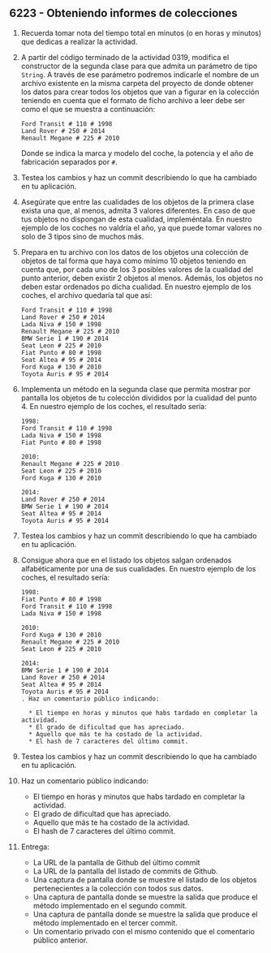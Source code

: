 ## 6223 - Obteniendo informes de colecciones

1. Recuerda tomar nota del tiempo total en minutos (o en horas y minutos) que dedicas a realizar la actividad.

2. A partir del código terminado de la actividad 0319, modifica el constructor de la segunda clase para que admita un parámetro de tipo `String`. A través de ese parámetro podremos indicarle el nombre de un archivo existente en la misma carpeta del proyecto de donde obtener los datos para crear todos los objetos que van a figurar en la colección teniendo en cuenta que el formato de ficho archivo a leer debe ser como el que se muestra a continuación:

    ```
    Ford Transit # 110 # 1998
    Land Rover # 250 # 2014
    Renault Megane # 225 # 2010
    ```
    
    Donde se indica la marca y modelo del coche, la potencia y el año de fabricación separados por ` # `.
    
3. Testea los cambios y haz un commit describiendo lo que ha cambiado en tu aplicación.
    
4. Asegúrate que entre las cualidades de los objetos de la primera clase exista una que, al menos, admita 3 valores diferentes. En caso de que tus objetos no dispongan de esta cualidad, impleméntala. En nuestro ejemplo de los coches no valdría el año, ya que puede tomar valores no solo de 3 tipos sino de muchos más.

5. Prepara en tu archivo con los datos de los objetos una colección de objetos de tal forma que haya como mínimo 10 objetos teniendo en cuenta que, por cada uno de los 3 posibles valores de la cualidad del punto anterior, deben existir 2 objetos al menos. Además, los objetos no deben estar ordenados po dicha cualidad. En nuestro ejemplo de los coches, el archivo quedaría tal que así:
    
    ```
    Ford Transit # 110 # 1998
    Land Rover # 250 # 2014
    Lada Niva # 150 # 1998
    Renault Megane # 225 # 2010
    BMW Serie 1 # 190 # 2014
    Seat Leon # 225 # 2010
    Fiat Punto # 80 # 1998
    Seat Altea # 95 # 2014
    Ford Kuga # 130 # 2010
    Toyota Auris # 95 # 2014
    
    ```
    
6. Implementa un método en la segunda clase que permita mostrar por pantalla los objetos de tu colección divididos por la cualidad del punto 4. En nuestro ejemplo de los coches, el resultado sería:

    ```
    1998:
    Ford Transit # 110 # 1998
    Lada Niva # 150 # 1998
    Fiat Punto # 80 # 1998
    
    2010:
    Renault Megane # 225 # 2010
    Seat Leon # 225 # 2010
    Ford Kuga # 130 # 2010
    
    2014:
    Land Rover # 250 # 2014
    BMW Serie 1 # 190 # 2014
    Seat Altea # 95 # 2014
    Toyota Auris # 95 # 2014
    
    ```

7. Testea los cambios y haz un commit describiendo lo que ha cambiado en tu aplicación.

8. Consigue ahora que en el listado los objetos salgan ordenados alfabéticamente por una de sus cualidades. En nuestro ejemplo de los coches, el resultado sería:

    ```
    1998:
    Fiat Punto # 80 # 1998
    Ford Transit # 110 # 1998
    Lada Niva # 150 # 1998
    
    2010:
    Ford Kuga # 130 # 2010
    Renault Megane # 225 # 2010
    Seat Leon # 225 # 2010
    
    2014:
    BMW Serie 1 # 190 # 2014
    Land Rover # 250 # 2014
    Seat Altea # 95 # 2014
    Toyota Auris # 95 # 2014
    . Haz un comentario público indicando:

      * El tiempo en horas y minutos que habs tardado en completar la actividad.
      * El grado de dificultad que has apreciado.
      * Aquello que más te ha costado de la actividad.
      * El hash de 7 caracteres del último commit.
    ```

9. Testea los cambios y haz un commit describiendo lo que ha cambiado en tu aplicación.

10. Haz un comentario público indicando:

      * El tiempo en horas y minutos que habs tardado en completar la actividad.
      * El grado de dificultad que has apreciado.
      * Aquello que más te ha costado de la actividad.
      * El hash de 7 caracteres del último commit.
      
11. Entrega:
      
      * La URL de la pantalla de Github del último commit 
      * La URL de la pantalla del listado de commits de Github.
      * Una captura de pantalla donde se muestre el listado de los objetos pertenecientes a la colección con todos sus datos.
      * Una captura de pantalla donde se muestre la salida que produce el método implementado en el segundo commit.
      * Una captura de pantalla donde se muestre la salida que produce el método implementado en el tercer commit.
      * Un comentario privado con el mismo contenido que el comentario público anterior.


